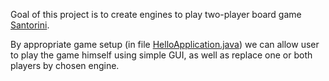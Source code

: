 Goal of this project is to create engines to play two-player board game [Santorini](https://boardgamegeek.com/boardgame/194655/santorini).

By appropriate game setup (in file [HelloApplication.java](src/main/java/com/example/santorini_engine_gui/HelloApplication.java)) we can allow user to play the game himself using simple GUI, as well as replace one or both players by chosen engine.
